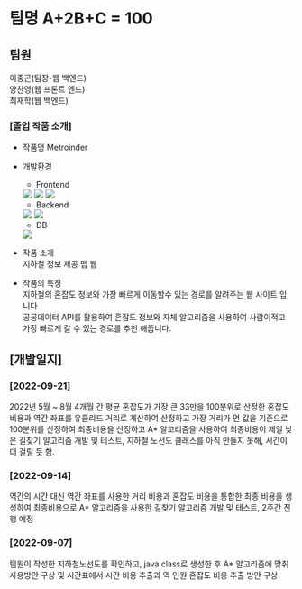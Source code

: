 # 팀명 A+2B+C = 100

## 팀원

이중곤(팀장-웹 백엔드)  
양찬영(웹 프론트 엔드)  
최재학(웹 백엔드)  

### [졸업 작품 소개]
* 작품명
Metroinder  
* 개발환경 
  + Frontend 
  <img src="https://img.shields.io/badge/html5-E34F26?style=for-the-badge&logo=html5&logoColor=white"> 
  <img src="https://img.shields.io/badge/css-1572B6?style=for-the-badge&logo=css3&logoColor=white"> 
  <img src="https://img.shields.io/badge/javascript-F7DF1E?style=for-the-badge&logo=javascript&logoColor=black">
  
  + Backend  
  <img src="https://img.shields.io/badge/java-007396?style=for-the-badge&logo=java&logoColor=white">
  <img src="https://img.shields.io/badge/springboot-6DB33F?style=for-the-badge&logo=springboot&logoColor=white">    
  
  + DB
  <img src="https://img.shields.io/badge/mysql-4479A1?style=for-the-badge&logo=mysql&logoColor=white">  
* 작품 소개  
지하철 정보 제공 맵 웹
* 작품의 특징  
지하철의 혼잡도 정보와 가장 빠르게 이동할수 있는 경로를 알려주는 웹 사이트 입니다  
공공데이터 API를 활용하여 혼잡도 정보와 자체 알고리즘을 사용하여 사람이적고 가장 빠르게 갈 수 있는 경로를 추천 해줍니다.
## [개발일지]

### [2022-09-21]
2022년 5월 ~ 8월 4개월 간 평균 혼잡도가 가장 큰 33만을 100분위로 산정한 혼잡도 비용과 역간 좌표를 유클리드 거리로 계산하여 산정하고 가장 거리가 먼 값을 기준으로 100분위를 산정하여 최종비용을 산정하고 A* 알고리즘을 사용하여 최종비용이 제일 낮은 길찾기 알고리즘 개발 및 테스트, 지하철 노선도 클래스를 아직 만들지 못해, 시간이 더 걸릴 듯 함.

### [2022-09-14]
역간의 시간 대신 역간 좌표를 사용한 거리 비용과 혼잡도 비용을 통합한 최종 비용을 생성하여 최종비용으로 A* 알고리즘을 사용한 길찾기 알고리즘 개발 및 테스트, 2주간 진행 예정

### [2022-09-07]
팀원이 작성한 지하철노선도를 확인하고, java class로 생성한 후 A* 알고리즘에 맞춰 사용방안 구상 및 시간표에서 시간 비용 추출과 역 인원 혼잡도 비용 추출 방안 구상

